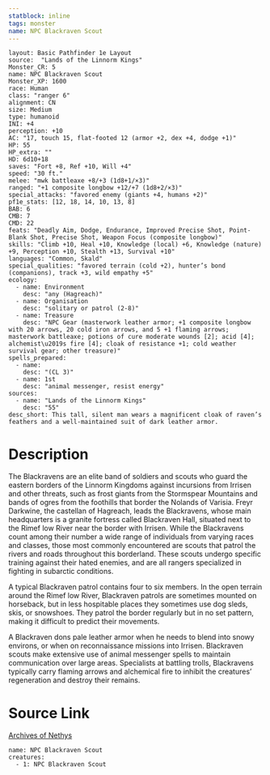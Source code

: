 ```yaml
---
statblock: inline
tags: monster
name: NPC Blackraven Scout
---
```

```statblock
layout: Basic Pathfinder 1e Layout
source:  "Lands of the Linnorm Kings"
Monster_CR: 5
name: NPC Blackraven Scout
Monster_XP: 1600
race: Human
class: "ranger 6"
alignment: CN
size: Medium
type: humanoid
INI: +4
perception: +10
AC: "17, touch 15, flat-footed 12 (armor +2, dex +4, dodge +1)"
HP: 55
HP_extra: ""
HD: 6d10+18
saves: "Fort +8, Ref +10, Will +4"
speed: "30 ft."
melee: "mwk battleaxe +8/+3 (1d8+1/×3)"
ranged: "+1 composite longbow +12/+7 (1d8+2/×3)"
special_attacks: "favored enemy (giants +4, humans +2)"
pf1e_stats: [12, 18, 14, 10, 13, 8]
BAB: 6
CMB: 7
CMD: 22
feats: "Deadly Aim, Dodge, Endurance, Improved Precise Shot, Point-Blank Shot, Precise Shot, Weapon Focus (composite longbow)"
skills: "Climb +10, Heal +10, Knowledge (local) +6, Knowledge (nature) +9, Perception +10, Stealth +13, Survival +10"
languages: "Common, Skald"
special_qualities: "favored terrain (cold +2), hunter’s bond (companions), track +3, wild empathy +5"
ecology:
  - name: Environment
    desc: "any (Hagreach)"
  - name: Organisation
    desc: "solitary or patrol (2-8)"
  - name: Treasure
    desc: "NPC Gear (masterwork leather armor; +1 composite longbow with 20 arrows, 20 cold iron arrows, and 5 +1 flaming arrows; masterwork battleaxe; potions of cure moderate wounds [2]; acid [4]; alchemist\u2019s fire [4]; cloak of resistance +1; cold weather survival gear; other treasure)"
spells_prepared:
  - name:
    desc: "(CL 3)"
  - name: 1st
    desc: "animal messenger, resist energy"
sources:
  - name: "Lands of the Linnorm Kings"
    desc: "55"
desc_short: This tall, silent man wears a magnificent cloak of raven’s feathers and a well-maintained suit of dark leather armor.
```
# Description
The Blackravens are an elite band of soldiers and scouts who guard the eastern borders of the Linnorm Kingdoms against incursions from Irrisen and other threats, such as frost giants from the Stormspear Mountains and bands of ogres from the foothills that border the Nolands of Varisia. Freyr Darkwine, the castellan of Hagreach, leads the Blackravens, whose main headquarters is a granite fortress called Blackraven Hall, situated next to the Rimef low River near the border with Irrisen. While the Blackravens count among their number a wide range of individuals from varying races and classes, those most commonly encountered are scouts that patrol the rivers and roads throughout this borderland. These scouts undergo specific training against their hated enemies, and are all rangers specialized in fighting in subarctic conditions.

A typical Blackraven patrol contains four to six members. In the open terrain around the Rimef low River, Blackraven patrols are sometimes mounted on horseback, but in less hospitable places they sometimes use dog sleds, skis, or snowshoes. They patrol the border regularly but in no set pattern, making it difficult to predict their movements.

A Blackraven dons pale leather armor when he needs to blend into snowy environs, or when on reconnaissance missions into Irrisen. Blackraven scouts make extensive use of animal messenger spells to maintain communication over large areas. Specialists at battling trolls, Blackravens typically carry flaming arrows and alchemical fire to inhibit the creatures’ regeneration and destroy their remains.
# Source Link
[Archives of Nethys](https://aonprd.com/NPCDisplay.aspx?ItemName=Blackraven%20Scout)
```encounter-table
name: NPC Blackraven Scout
creatures:
  - 1: NPC Blackraven Scout
```
